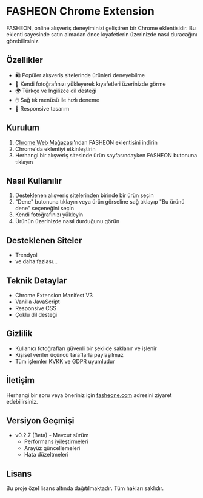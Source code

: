 # FASHEON Chrome Extension

FASHEON, online alışveriş deneyiminizi geliştiren bir Chrome eklentisidir. Bu eklenti sayesinde satın almadan önce kıyafetlerin üzerinizde nasıl duracağını görebilirsiniz.

## Özellikler

- 🛍️ Popüler alışveriş sitelerinde ürünleri deneyebilme
- 📸 Kendi fotoğrafınızı yükleyerek kıyafetleri üzerinizde görme
- 🌍 Türkçe ve İngilizce dil desteği
- 🖱️ Sağ tık menüsü ile hızlı deneme
- 📱 Responsive tasarım

## Kurulum

1. [Chrome Web Mağazası](https://chrome.google.com/webstore/)'ndan FASHEON eklentisini indirin
2. Chrome'da eklentiyi etkinleştirin
3. Herhangi bir alışveriş sitesinde ürün sayfasındayken FASHEON butonuna tıklayın

## Nasıl Kullanılır

1. Desteklenen alışveriş sitelerinden birinde bir ürün seçin
2. "Dene" butonuna tıklayın veya ürün görseline sağ tıklayıp "Bu ürünü dene" seçeneğini seçin
3. Kendi fotoğrafınızı yükleyin
4. Ürünün üzerinizde nasıl durduğunu görün

## Desteklenen Siteler

- Trendyol
- ve daha fazlası...

## Teknik Detaylar

- Chrome Extension Manifest V3
- Vanilla JavaScript
- Responsive CSS
- Çoklu dil desteği

## Gizlilik

- Kullanıcı fotoğrafları güvenli bir şekilde saklanır ve işlenir
- Kişisel veriler üçüncü taraflarla paylaşılmaz
- Tüm işlemler KVKK ve GDPR uyumludur

## İletişim

Herhangi bir soru veya öneriniz için [fasheone.com](https://fasheone.com) adresini ziyaret edebilirsiniz.

## Versiyon Geçmişi

- v0.2.7 (Beta) - Mevcut sürüm
  - Performans iyileştirmeleri
  - Arayüz güncellemeleri
  - Hata düzeltmeleri

## Lisans

Bu proje özel lisans altında dağıtılmaktadır. Tüm hakları saklıdır.

